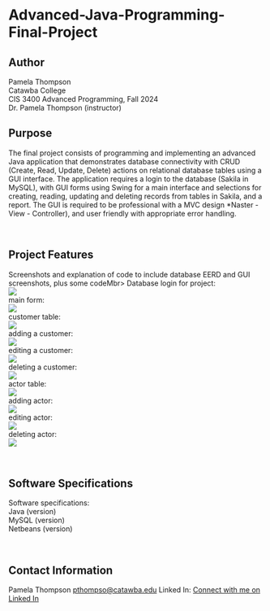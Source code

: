 # Advanced-Java-Programming-Final-Project
## Author
Pamela Thompson<br>
Catawba College<br>
CIS 3400 Advanced Programming, Fall 2024<br>
Dr. Pamela Thompson (instructor)<br>

## Purpose
<p>The final project consists of programming and implementing an advanced Java application that demonstrates database connectivity with CRUD (Create, Read, Update, Delete) actions on relational database tables using a GUI interface. The application requires a login to the database (Sakila in MySQL), with GUI forms using Swing for a main interface and selections for creating, reading, updating and deleting records from tables in Sakila, and a report. The GUI is required to be professional with a MVC design *Naster - View - Controller),  and user friendly with appropriate error handling.</p><br>

## Project Features
<p>Screenshots and explanation of code to include database EERD and GUI screenshots, plus some codeMbr>
  Database login for project:<br>
  <img src="loginView.png"><br>
  main form: <br>
  <img src= "MainView.png"><br>
  customer table:<br>
  <img src= "customerTable.png"><br>
  adding a customer:<br>
  <img src= "addCustView.png"><br>
  editing a customer: <br>
  <img src= "editCustVIew.png"><br>
  deleting a customer: <br>
  <img src= "deleteCustView.png"><br>
  actor table: <br>
  <img src= "actorTable.png"><br>
  adding actor:<br>
  <img src= "addNewActorView.png"><br>
  editing actor:<br>
  <img src= "editactorview.png"><br>
  deleting actor:<br>
  <img src= "deleteActorView.png"><br>
</p>
<br>

## Software Specifications
<p>
Software specifications:<br>
  Java (version)<br>
  MySQL (version)<br>
  Netbeans (version)<br>
</p><br>

## Contact Information
Pamela Thompson
pthompso@catawba.edu
Linked In: <a href="https://www.linkedin.com/in/pamela-thompson-64856531b/">Connect with me on Linked In</a><BR>
